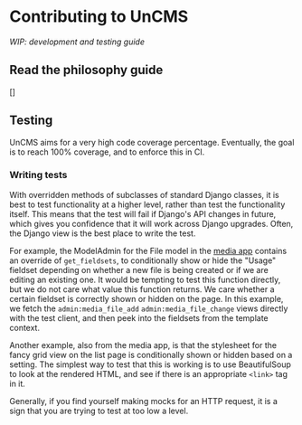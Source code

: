 # Contributing to UnCMS

_WIP: development and testing guide_

## Read the philosophy guide

[]

## Testing

UnCMS aims for a very high code coverage percentage.
Eventually, the goal is to reach 100% coverage, and to enforce this in CI.

### Writing tests

With overridden methods of subclasses of standard Django classes,
it is best to test functionality at a higher level,
rather than test the functionality itself.
This means that the test will fail if Django's API changes in future,
which gives you confidence that it will work across Django upgrades.
Often, the Django view is the best place to write the test.

For example, the ModelAdmin for the File model in the [media app](media-app.md) contains an override of `get_fieldsets`,
to conditionally show or hide the "Usage" fieldset depending on whether a new file is being created or if we are editing an existing one.
It would be tempting to test this function directly,
but we do not care what value this function returns.
We care whether a certain fieldset is correctly shown or hidden on the page.
In this example, we fetch the `admin:media_file_add` `admin:media_file_change` views directly with the test client,
and then peek into the fieldsets from the template context.

Another example, also from the media app, is that the stylesheet for the fancy grid view on the list page is conditionally shown or hidden based on a setting.
The simplest way to test that this is working is to use BeautifulSoup to look at the rendered HTML,
and see if there is an appropriate `<link>` tag in it.

Generally, if you find yourself making mocks for an HTTP request,
it is a sign that you are trying to test at too low a level.
